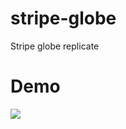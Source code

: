 # stripe-globe
Stripe globe replicate

# Demo
![](https://github.com/hprobotic/stripe-globe/blob/master/demo.png)